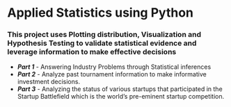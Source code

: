 # Applied Statistics using Python

### This project uses Plotting distribution, Visualization and Hypothesis Testing to validate statistical evidence and leverage information to make effective decisions 

* ***Part 1*** - Answering Industry Problems through Statistical inferences 
* ***Part 2*** - Analyze past tournament information to make informative investment decisions. 
* ***Part 3*** - Analyzing the status of various startups that participated in the Startup Battlefield which is the world’s pre-eminent startup competition.
